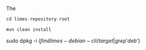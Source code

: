
The 
```java
cd limes-repository-root

mvn clean install
```

sudo dpkg -i $(find limes-debian-cli/target | grep 'deb$')

